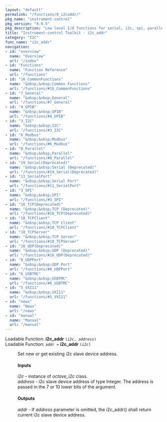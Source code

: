 ```yaml
---
layout: "default"
permalink: "/functions/8_i2caddr/"
pkg_name: "instrument-control"
pkg_version: "0.9.5"
pkg_description: "Low level I/O functions for serial, i2c, spi, parallel, tcp, gpib, modbus, vxi11, udp and usbtmc interfaces."
title: "Instrument-control Toolkit - i2c_addr"
category: "I2C"
func_name: "i2c_addr"
navigation:
- id: "overview"
  name: "Overview"
  url: "/index"
- id: "Functions"
  name: "Function Reference"
  url: "/functions"
- id: "16_CommonFunctions"
  name: "&nbsp;&nbsp;Common Functions"
  url: "/functions/#16_CommonFunctions"
- id: "7_General"
  name: "&nbsp;&nbsp;General"
  url: "/functions/#7_General"
- id: "4_GPIB"
  name: "&nbsp;&nbsp;GPIB"
  url: "/functions/#4_GPIB"
- id: "3_I2C"
  name: "&nbsp;&nbsp;I2C"
  url: "/functions/#3_I2C"
- id: "6_Modbus"
  name: "&nbsp;&nbsp;Modbus"
  url: "/functions/#6_Modbus"
- id: "8_Parallel"
  name: "&nbsp;&nbsp;Parallel"
  url: "/functions/#8_Parallel"
- id: "19_Serial(Deprecated)"
  name: "&nbsp;&nbsp;Serial (Deprecated)"
  url: "/functions/#19_Serial(Deprecated)"
- id: "11_SerialPort"
  name: "&nbsp;&nbsp;Serial Port"
  url: "/functions/#11_SerialPort"
- id: "3_SPI"
  name: "&nbsp;&nbsp;SPI"
  url: "/functions/#3_SPI"
- id: "16_TCP(Deprecated)"
  name: "&nbsp;&nbsp;TCP (Deprecated)"
  url: "/functions/#16_TCP(Deprecated)"
- id: "10_TCPClient"
  name: "&nbsp;&nbsp;TCP Client"
  url: "/functions/#10_TCPClient"
- id: "10_TCPServer"
  name: "&nbsp;&nbsp;TCP Server"
  url: "/functions/#10_TCPServer"
- id: "16_UDP(Deprecated)"
  name: "&nbsp;&nbsp;UDP (Deprecated)"
  url: "/functions/#16_UDP(Deprecated)"
- id: "8_UDPPort"
  name: "&nbsp;&nbsp;UDP Port"
  url: "/functions/#8_UDPPort"
- id: "6_USBTMC"
  name: "&nbsp;&nbsp;USBTMC"
  url: "/functions/#6_USBTMC"
- id: "5_VXI11"
  name: "&nbsp;&nbsp;VXI11"
  url: "/functions/#5_VXI11"
- id: "news"
  name: "News"
  url: "/news"
- id: "manual"
  name: "Manual"
  url: "/manual"
---
```

<dl class="first-deftypefn">
<dt class="deftypefn" id="index-i2c_005faddr"><span class="category-def">Loadable Function: </span><span><strong class="def-name">i2c_addr</strong> <code class="def-code-arguments">(<var class="var">i2c</var>, <var class="var">address</var>)</code><a class="copiable-link" href="#index-i2c_005faddr"></a></span></dt>
<dt class="deftypefnx def-cmd-deftypefn" id="index-i2c_005faddr-1"><span class="category-def">Loadable Function: </span><span><code class="def-type"><var class="var">addr</var> =</code> <strong class="def-name">i2c_addr</strong> <code class="def-code-arguments">(<var class="var">i2c</var>)</code><a class="copiable-link" href="#index-i2c_005faddr-1"></a></span></dt>
<dd> 
<p>Set new or get existing i2c slave device address.
</p> 
<h4 class="subsubheading" id="Inputs"><span>Inputs<a class="copiable-link" href="#Inputs"></a></span></h4>
<p><var class="var">i2c</var> - instance of <var class="var">octave_i2c</var> class.<br><var class="var">address</var> - i2c slave device address of type Integer. The address is passed in the 7 or 10 lower bits of the argument.
</p> 
<h4 class="subsubheading" id="Outputs"><span>Outputs<a class="copiable-link" href="#Outputs"></a></span></h4>
<p><var class="var">addr</var> - If <var class="var">address</var> parameter is omitted, the i2c_addr() shall return current i2c slave device address.
 </p></dd></dl>